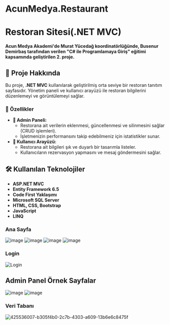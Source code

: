 # AcunMedya.Restaurant

# Restoran Sitesi(.NET MVC)

**Acun Medya Akademi'de Murat Yücedağ koordinatörlüğünde, Busenur Demirbaş tarafından verilen "C# ile Programlamaya Giriş" eğitimi kapsamında geliştirilen 2. proje.**

## 📌 Proje Hakkında  
Bu proje, **.NET MVC** kullanılarak geliştirilmiş orta seviye bir restoran tanıtım sayfasıdır. Yönetim paneli ve kullanıcı arayüzü ile restoran bilgilerini düzenlemeyi ve görüntülemeyi sağlar.

### 🚀 Özellikler  
- **🔧 Admin Paneli:**  
  - Restorana ait verilerin eklenmesi, güncellenmesi ve silinmesini sağlar (CRUD işlemleri).  
  - İşletmenizin performansını takip edebilmeniz için istatistikler sunar.  
- **🎨 Kullanıcı Arayüzü:**  
  - Restorana ait bilgileri şık ve duyarlı bir tasarımla listeler.  
  - Kullanıcıların rezervasyon yapmasını ve mesaj göndermesini sağlar.  

## 🛠 Kullanılan Teknolojiler  
- **ASP.NET MVC** 
- **Entity Framework 6.5**  
- **Code First Yaklaşımı**  
- **Microsoft SQL Server**  
- **HTML, CSS, Bootstrap**  
- **JavaScript**  
- **LINQ**  


<h3>Ana Sayfa</h3>

![image](https://github.com/user-attachments/assets/8b0569b1-2f15-4f1a-a6be-eb4ea42d1457)
![image](https://github.com/user-attachments/assets/34010e01-cd1a-444c-9a65-221a617f4a15)
![image](https://github.com/user-attachments/assets/f050ce5a-4fc5-4d7a-b012-af8ec6c866f1)
![image](https://github.com/user-attachments/assets/90e5574f-3833-41f8-a33d-fec1fc064632)


<h3>Login</h3>
<img src="https://github.com/user-attachments/assets/29318496-e9d9-4955-978d-da0bb8ad88e0" title="Login" alt="Login">


<h2>Admin Panel Örnek Sayfalar</h2>

![image](https://github.com/user-attachments/assets/e6c35f7c-7b38-4424-809b-4329b04028b2)
![image](https://github.com/user-attachments/assets/e69ec9f6-77d4-45f8-9f5d-2f839a00cc49)


<h3>Veri Tabanı</h3>

![425536007-b305f4b0-2c7b-4303-a609-13b6e6c8475f](https://github.com/user-attachments/assets/49250883-94fc-4ae5-bbb6-50289b6bdda5)

